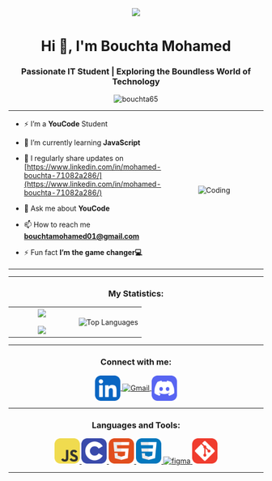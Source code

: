 <p align="center" ><img  src = "https://github.com/7oSkaaa/7oSkaaa/blob/main/Images/about_me.gif?raw=true" width = 100px></p>
<h1 align="center">Hi 👋, I'm Bouchta Mohamed</h1>
<h3 align="center">Passionate IT Student | Exploring the Boundless World of Technology</h3>
<p align="center"> 
  <img src="https://komarev.com/ghpvc/?username=bouchta65&label=Profile%20views&color=0e75b6&style=flat" alt="bouchta65" /> 
</p>

<table align="center">
<tr border="none">
<td width="50%" align="left">
  
- ⚡ I’m a **YouCode** Student 
  
- 🌱 I’m currently learning **JavaScript**

- 📝 I regularly share updates on [https://www.linkedin.com/in/mohamed-bouchta-71082a286/](https://www.linkedin.com/in/mohamed-bouchta-71082a286/)

- 💬 Ask me about **YouCode**

- 📫 How to reach me **bouchtamohamed01@gmail.com**
  
- ⚡ Fun fact **I’m the game changer💻**

</td>
<td width="50%" align="center">

  <img align="center" alt="Coding" width="450" src="https://repository-images.githubusercontent.com/588181932/e36ec678-7984-4cdd-8e4c-a3932772ff8e">

  
  </td>
</tr>
</table>

---

<h3 align="center">My Statistics:</h3>
<p align="center">
<table align="center">
<tr border="none">
<td width="50%" align="center">
  
  <img  align="center"  src="https://github-readme-stats.vercel.app/api?username=bouchta65&theme=dark&show_icons=true&count_private=true" />
  <br></br>
<img 
  src="https://<your-vercel-app-name>.vercel.app/?user=bouchta65&theme=dark&hide_border=false"
/>
</td>
<td width="50%" align="center">
  <img 
    align="center" 
    src="https://github-readme-stats.vercel.app/api/top-langs/?username=bouchta65&theme=dark&hide_border=false&no-bg=true&no-frame=true&langs_count=10" 
    alt="Top Languages"
  />
</td>
</tr>
</table>

---

<h3 align="center">Connect with me:</h3>
<p align="center">
  <a href="https://www.linkedin.com/in/mohamed-bouchta-71082a286/" target="blank">
    <img align="center" src="https://github.com/tandpfun/skill-icons/blob/main/icons/LinkedIn.svg" alt="LinkedIn" height="50" width="50" />
  </a>
 <a href="mailto:bouchtamohamed01@gmail.com" target="blank">
    <img align="center" src="https://cdn-icons-png.flaticon.com/512/281/281769.png" alt="Gmail" height="50" width="50" />
  </a>
  <a href="https://discord.com/users/bouchtamohamed" target="blank">
    <img align="center" src="https://github.com/tandpfun/skill-icons/blob/main/icons/Discord.svg" alt="Discord" height="50" width="50" />
  </a>
</p>

---

<h3 align="center">Languages and Tools:</h3>
<p align="center">
  <a href="https://developer.mozilla.org/en-US/docs/Web/JavaScript" target="_blank" rel="noreferrer"> 
    <img src="https://github.com/tandpfun/skill-icons/blob/main/icons/JavaScript.svg" alt="javascript" width="50" height="50"/>
  </a> 
  <a href="https://www.cprogramming.com/" target="_blank" rel="noreferrer"> 
    <img src="https://github.com/tandpfun/skill-icons/blob/main/icons/C.svg" alt="c" width="50" height="50"/>
  </a> 
  <a href="https://www.w3.org/html/" target="_blank" rel="noreferrer"> 
    <img src="https://github.com/tandpfun/skill-icons/blob/main/icons/HTML.svg" alt="html5" width="50" height="50"/>
  </a> 
  <a href="https://www.w3schools.com/css/" target="_blank" rel="noreferrer"> 
    <img src="https://github.com/tandpfun/skill-icons/blob/main/icons/CSS.svg" alt="css3" width="50" height="50"/>
  </a> 
  <a href="https://www.figma.com/" target="_blank" rel="noreferrer"> 
    <img src="https://github.com/Scar1109/skill-icons/blob/main/icons/Figma-Light.svg" alt="figma" width="50" height="50"/>
  </a> 
  <a href="https://git-scm.com/" target="_blank" rel="noreferrer"> 
    <img src="https://github.com/tandpfun/skill-icons/blob/main/icons/Git.svg" alt="git" width="50" height="50"/>
  </a>
</p>


---
